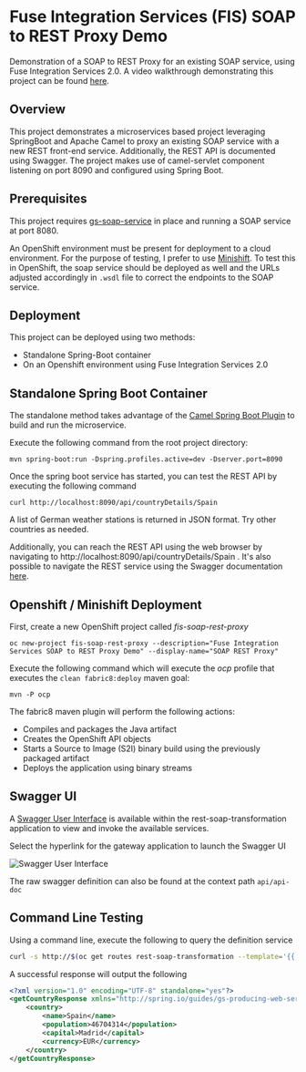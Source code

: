 Fuse Integration Services (FIS) SOAP to REST Proxy Demo
====================================

Demonstration of a SOAP to REST Proxy for an existing SOAP service, using Fuse Integration Services 2.0.  A video walkthrough demonstrating this project can be found [here](https://youtu.be/TLOLWMeobuU).

## Overview

This project demonstrates a microservices based project leveraging SpringBoot and Apache Camel to proxy an existing SOAP service with a new REST front-end service.  Additionally, the REST API is documented using Swagger.  The project makes use of camel-servlet component listening on port 8090 and configured using Spring Boot.

## Prerequisites

This project requires [gs-soap-service](https://spring.io/guides/gs/producing-web-service/) in place and running a SOAP service at port 8080. 

An OpenShift environment must be present for deployment to a cloud environment. For the purpose of testing, I prefer to use [Minishift](https://fabric8.io/guide/getStarted/minishift.html). To test this in OpenShift, the soap service should be deployed as well and the URLs adjusted accordingly in `.wsdl` file to correct the endpoints to the SOAP service.

## Deployment

This project can be deployed using two methods:

* Standalone Spring-Boot container
* On an Openshift environment using Fuse Integration Services 2.0

## Standalone Spring Boot Container

The standalone method takes advantage of the [Camel Spring Boot Plugin](http://camel.apache.org/spring-boot.html) to build and run the microservice.

Execute the following command from the root project directory:

```
mvn spring-boot:run -Dspring.profiles.active=dev -Dserver.port=8090
```

Once the spring boot service has started, you can test the REST API by executing the following command

```
curl http://localhost:8090/api/countryDetails/Spain
```

A list of German weather stations is returned in JSON format.  Try other countries as needed.

Additionally, you can reach the REST API using the web browser by navigating to http://localhost:8090/api/countryDetails/Spain .  It's also possible to navigate the REST service using the Swagger documentation [here](http://localhost:8090/index.html).

## Openshift / Minishift Deployment

First, create a new OpenShift project called *fis-soap-rest-proxy*

```
oc new-project fis-soap-rest-proxy --description="Fuse Integration Services SOAP to REST Proxy Demo" --display-name="SOAP REST Proxy"
```

Execute the following command which will execute the *ocp* profile that executes the `clean fabric8:deploy` maven goal:

```
mvn -P ocp
```

The fabric8 maven plugin will perform the following actions:

* Compiles and packages the Java artifact
* Creates the OpenShift API objects
* Starts a Source to Image (S2I) binary build using the previously packaged artifact
* Deploys the application using binary streams

## Swagger UI

A [Swagger User Interface](http://swagger.io/swagger-ui/) is available within the rest-soap-transformation application to view and invoke the available services. 

Select the hyperlink for the gateway application to launch the Swagger UI

![](images/swagger.png "Swagger User Interface")

The raw swagger definition can also be found at the context path `api/api-doc` 

## Command Line Testing

Using a command line, execute the following to query the definition service

```sh
curl -s http://$(oc get routes rest-soap-transformation --template='{{ .spec.host }}')/api/countryDetails/Spain 
```
	
A successful response will output the following

```xml
<?xml version="1.0" encoding="UTF-8" standalone="yes"?>
<getCountryResponse xmlns="http://spring.io/guides/gs-producing-web-service">
    <country>
        <name>Spain</name>
        <population>46704314</population>
        <capital>Madrid</capital>
        <currency>EUR</currency>
    </country>
</getCountryResponse>
```
